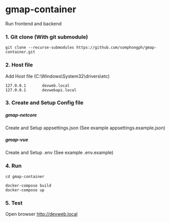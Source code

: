 # gmap-container
Run frontend and backend 


### 1. Git clone (With git submodule)

```
git clone --recurse-submodules https://github.com/somphongph/gmap-container.git
```


### 2. Host file
Add Host file (C:\Windows\System32\drivers\etc)
```
127.0.0.1       devweb.local
127.0.0.1       devwebapi.local
```


### 3. Create and Setup Config file
##### gmap-netcore
Create and Setup appsettings.json (See example appsettings.example.json)

##### gmap-vue
Create and Setup .env (See example .env.example)

### 4. Run
```
cd gmap-container
```

```
docker-compose build
docker-compose up
```

### 5. Test
Open browser
http://devweb.local